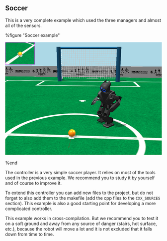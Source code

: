 ## Soccer

This is a very complete example which used the three managers and almost all of
the sensors.

%figure "Soccer example"

![example_sample.png](images/example_sample.png)

%end

The controller is a very simple soccer player. It relies on most of the tools
used in the previous example. We recommend you to study it by yourself and of
course to improve it.

To extend this controller you can add new files to the project, but do not
forget to also add them to the makefile (add the cpp files to the `CXX_SOURCES`
section). This example is also a good starting point for developing a more
complicated controller.

This example works in cross-compilation. But we recommend you to test it on a
soft ground and away from any source of danger (stairs, hot surface, etc.),
because the robot will move a lot and it is not excluded that it falls down from
time to time.

